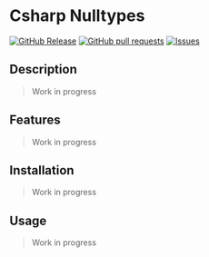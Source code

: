 # Csharp Nulltypes
[![GitHub Release](https://img.shields.io/github/release/zjayers/csharp.nulltypes.svg?style=flat)](https://github.com/zjayers/csharp.nulltypes/releases)
[![GitHub pull requests](https://img.shields.io/github/issues-pr/zjayers/csharp.nulltypes.svg?style=flat)](https://github.com/zjayers/csharp.nulltypes/pulls)
[![Issues](https://img.shields.io/github/issues-raw/zjayers/csharp.nulltypes.svg?maxAge=25000)](https://github.com/zjayers/csharp.nulltypes/issues)

## Description

> Work in progress

## Features

> Work in progress

## Installation

> Work in progress

## Usage

> Work in progress
